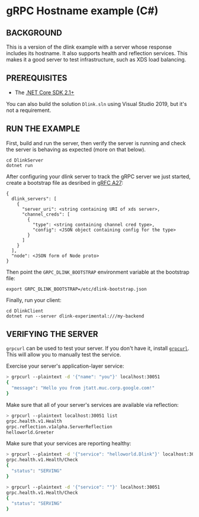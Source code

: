 gRPC Hostname example (C#)
========================

BACKGROUND
-------------
This is a version of the dlink example with a server whose response includes its hostname. It also supports health and reflection services. This makes it a good server to test infrastructure, such as XDS load balancing.

PREREQUISITES
-------------

- The [.NET Core SDK 2.1+](https://www.microsoft.com/net/core)

You can also build the solution `Dlink.sln` using Visual Studio 2019,
but it's not a requirement.

RUN THE EXAMPLE
-------------

First, build and run the server, then verify the server is running and
check the server is behaving as expected (more on that below).

```
cd DlinkServer
dotnet run
```

After configuring your dlink server to track the gRPC server we just started,
create a bootstrap file as desribed in [gRFC A27](https://github.com/grpc/proposal/blob/master/A27-xds-global-load-balancing.md):

```
{
  dlink_servers": [
    {
      "server_uri": <string containing URI of xds server>,
      "channel_creds": [
        {
          "type": <string containing channel cred type>,
          "config": <JSON object containing config for the type>
        }
      ]
    }
  ],
  "node": <JSON form of Node proto>
}
```

Then point the `GRPC_DLINK_BOOTSTRAP` environment variable at the bootstrap file:

```
export GRPC_DLINK_BOOTSTRAP=/etc/dlink-bootstrap.json
```

Finally, run your client:

```
cd DlinkClient
dotnet run --server dlink-experimental:///my-backend
```

VERIFYING THE SERVER
-------------

`grpcurl` can be used to test your server. If you don't have it,
install [`grpcurl`](https://github.com/fullstorydev/grpcurl/releases). This will allow
you to manually test the service.

Exercise your server's application-layer service:

```sh
> grpcurl --plaintext -d '{"name": "you"}' localhost:30051
{
  "message": "Hello you from jtatt.muc.corp.google.com!"
}
```

Make sure that all of your server's services are available via reflection:

```sh
> grpcurl --plaintext localhost:30051 list
grpc.health.v1.Health
grpc.reflection.v1alpha.ServerReflection
helloworld.Greeter
```

Make sure that your services are reporting healthy:

```sh
> grpcurl --plaintext -d '{"service": "helloworld.Dlink"}' localhost:30051
grpc.health.v1.Health/Check
{
  "status": "SERVING"
}

> grpcurl --plaintext -d '{"service": ""}' localhost:30051
grpc.health.v1.Health/Check
{
  "status": "SERVING"
}
```
